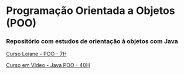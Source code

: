 
#  Programação Orientada a Objetos (POO) 

### Repositório com estudos de orientação à objetos com Java

[Curso Loiane - POO - 7H](https://loiane.training/curso/java-basico)

[Curso em Vídeo - Java POO - 40H](https://www.cursoemvideo.com/curso/java-poo/)

